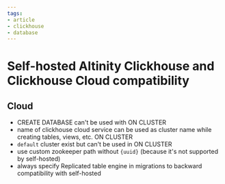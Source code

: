 ```yaml
---
tags:
- article
- clickhouse
- database
---
```


# Self-hosted Altinity Clickhouse and Clickhouse Cloud compatibility

## Cloud

- CREATE DATABASE can't be used with ON CLUSTER
- name of clickhouse cloud service can be used as cluster name while creating tables, views, etc. ON CLUSTER
- `default` cluster exist but can't be used in ON CLUSTER
- use custom zookeeper path without `{uuid}` (because it's not supported by self-hosted)
- always specify Replicated table engine in migrations to backward compatibility with self-hosted
